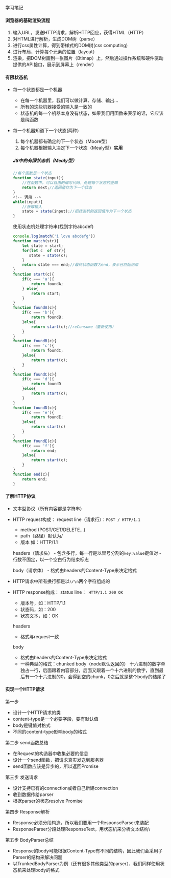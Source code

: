 学习笔记
#### 浏览器的基础渲染流程
1. 输入URL，发送HTTP请求，解析HTTP回应，获得HTML（HTTP）
2. 对HTML进行解析，生成DOM树（parse）
3. 进行css属性计算，得到带样式的DOM树(css computing)
4. 进行布局，计算每个元素的位置（layout）
5. 渲染，把DOM树画到一张图片（Btimap）上，然后通过操作系统和硬件驱动提供的API接口，展示到屏幕上（render）

#### 有限状态机
+ 每一个状态都是一个机器
    - 在每一个机器里，我们可以做计算、存储、输出...
    - 所有的这些机器接受的输入是一致的
    - 状态机的每一个机器本身没有状态，如果我们用函数来表示的话，它应该是纯函数
+ 每一个机器知道下一个状态(两种)
    1. 每个机器都有确定的下一个状态（Moore型）
    2. 每个机器根据输入决定下一个状态（Mealy型）**实用**

    ##### JS中的有限状态机（Mealy型）

    ```js
    //每个函数是一个状态
    function state(input){
        //在函数中，可以自由的编写代码，处理每个状态的逻辑
        return next;//返回值作为下一个状态
    }
    <!-- 调用 -->
    while(input){
        //获取输入
        state = state(input);//把状态机的返回值作为下一个状态
    }
    ```

    使用状态机处理字符串(找到字符abcdef)
    ```js
    console.log(match('i love abcdefg'))
    function match(str){
        let state = start;
        for(let c  of str){
           state = state(c);
        }
        return state === end;//最终状态函数为end，表示已匹配结束
    }
    function start(c){
        if(c === 'a'){
            return foundA;
        } else{
            return start;
        }
    }
    function foundA(c){
        if(c === 'b'){
            return foundB;
        }else{
            return start(c);//reConsume（重新使用）
        }
    }
    function foundB(c){
        if(c === 'c'){
            return foundC;
        }else{
            return start(c);
        }
    }
    function foundC(c){
        if(c === 'd'){
            return foundD
        }else{
            return start(c);
        }
    }
    function foundD(c){
        if(c === 'e'){
            return foundE;
        }else{
            return start(c)
        }
    }
    function foundE(c){
        if(c === 'f'){
            return end;
        }else{
            return start(c);
        }
    }
    function end(c){
        return end;
    }
    ```
#### 了解HTTP协议
+ 文本型协议（所有内容都是字符串）
+ HTTP request构成：
    request line（请求行）：`POST / HTTP/1.1`
    - method (POST/GET/DELETE...)
    - path（路径）默认为/
    - 版本 如：HTTP/1.1
    
    headers（请求头）
        - 包含多行，每一行是以冒号分割的`key:value`键值对 
        - 行数不固定，以一个空白行为结束标志

    body（请求体）
        - 格式由headers的Content-Type来决定格式
+ HTTP请求中所有换行都是以`\r\n`两个字符组成的
+ HTTP response构成：
    status line：` HTTP/1.1 200 OK`
    - 版本号，如：HTTP/1.1
    - 状态码，如：200
    - 状态文本，如：OK

    headers
    - 格式与request一致

    body
    - 格式由headers的Content-Type来决定格式
    - 一种典型的格式：chunked body（node默认返回的）
        十六进制的数字单独占一行，后面跟着内容部分，后面又跟着一个十六进制的数字，直到最后有一个十六进制的0，会得到空的chunk，0之后就是整个body的结尾了

#### 实现一个HTTP请求
第一步
+ 设计一个HTTP请求的类
+ content-type是一个必要字段，要有默认值
+ body是键值对格式
+ 不同的content-type影响body的格式

第二步 send函数总结
+ 在Request的构造器中收集必要的信息
+ 设计一个send函数，把请求真实发送到服务器
+ send函数应该是异步的，所以返回Promise

第三步 发送请求
+ 设计支持已有的connection或者自己新建connection
+ 收到数据传给parser
+ 根据parser的状态resolve Promise

第四步 Response解析
+ Response必须分段构造，所以我们要用一个ResponseParser来装配
+ ResponseParser分段处理ResponseText，用状态机来分析文本结构\

第五步 BodyParser总结
+ Response的body可能根据Content-Type有不同的结构，因此我们会采用子Parser的结构来解决问题
+ 以TrunkedBodyParser为例（还有很多其他类型的parser），我们同样使用状态机来处理body的格式
